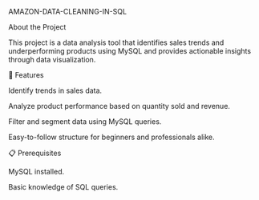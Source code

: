 AMAZON-DATA-CLEANING-IN-SQL


About the Project

This project is a data analysis tool that identifies sales trends and underperforming products using MySQL and provides actionable insights through data visualization.


🚀 Features

Identify trends in sales data.

Analyze product performance based on quantity sold and revenue.

Filter and segment data using MySQL queries.

Easy-to-follow structure for beginners and professionals alike.


📋 Prerequisites

MySQL installed.

Basic knowledge of SQL queries.
